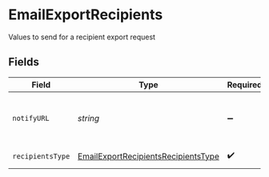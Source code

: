 # EmailExportRecipients

Values to send for a recipient export request


## Fields

| Field                                                                                                                    | Type                                                                                                                     | Required                                                                                                                 | Description                                                                                                              | Example                                                                                                                  |
| ------------------------------------------------------------------------------------------------------------------------ | ------------------------------------------------------------------------------------------------------------------------ | ------------------------------------------------------------------------------------------------------------------------ | ------------------------------------------------------------------------------------------------------------------------ | ------------------------------------------------------------------------------------------------------------------------ |
| `notifyURL`                                                                                                              | *string*                                                                                                                 | :heavy_minus_sign:                                                                                                       | Webhook called once the export process is finished. For reference, https://help.brevo.com/hc/en-us/articles/360007666479 | http://requestb.in/173lyyx1                                                                                              |
| `recipientsType`                                                                                                         | [EmailExportRecipientsRecipientsType](../../models/shared/emailexportrecipientsrecipientstype.md)                        | :heavy_check_mark:                                                                                                       | Type of recipients to export for a campaign                                                                              | openers                                                                                                                  |